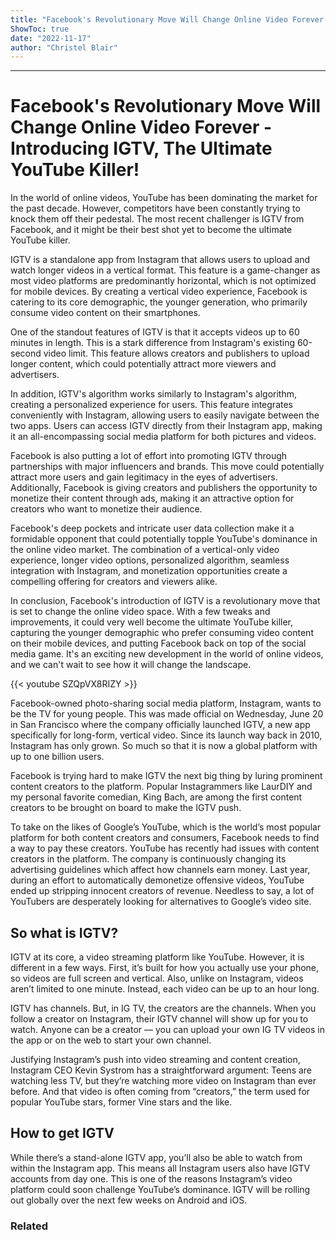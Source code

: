 ```yaml
---
title: "Facebook's Revolutionary Move Will Change Online Video Forever - Introducing IGTV, The Ultimate YouTube Killer!"
ShowToc: true 
date: "2022-11-17"
author: "Christel Blair"
---
```

*****
# Facebook's Revolutionary Move Will Change Online Video Forever - Introducing IGTV, The Ultimate YouTube Killer!

In the world of online videos, YouTube has been dominating the market for the past decade. However, competitors have been constantly trying to knock them off their pedestal. The most recent challenger is IGTV from Facebook, and it might be their best shot yet to become the ultimate YouTube killer.

IGTV is a standalone app from Instagram that allows users to upload and watch longer videos in a vertical format. This feature is a game-changer as most video platforms are predominantly horizontal, which is not optimized for mobile devices. By creating a vertical video experience, Facebook is catering to its core demographic, the younger generation, who primarily consume video content on their smartphones.

One of the standout features of IGTV is that it accepts videos up to 60 minutes in length. This is a stark difference from Instagram's existing 60-second video limit. This feature allows creators and publishers to upload longer content, which could potentially attract more viewers and advertisers.

In addition, IGTV's algorithm works similarly to Instagram's algorithm, creating a personalized experience for users. This feature integrates conveniently with Instagram, allowing users to easily navigate between the two apps. Users can access IGTV directly from their Instagram app, making it an all-encompassing social media platform for both pictures and videos.

Facebook is also putting a lot of effort into promoting IGTV through partnerships with major influencers and brands. This move could potentially attract more users and gain legitimacy in the eyes of advertisers. Additionally, Facebook is giving creators and publishers the opportunity to monetize their content through ads, making it an attractive option for creators who want to monetize their audience.

Facebook's deep pockets and intricate user data collection make it a formidable opponent that could potentially topple YouTube's dominance in the online video market. The combination of a vertical-only video experience, longer video options, personalized algorithm, seamless integration with Instagram, and monetization opportunities create a compelling offering for creators and viewers alike.

In conclusion, Facebook's introduction of IGTV is a revolutionary move that is set to change the online video space. With a few tweaks and improvements, it could very well become the ultimate YouTube killer, capturing the younger demographic who prefer consuming video content on their mobile devices, and putting Facebook back on top of the social media game. It's an exciting new development in the world of online videos, and we can't wait to see how it will change the landscape.

{{< youtube SZQpVX8RIZY >}} 



Facebook-owned photo-sharing social media platform, Instagram, wants to be the TV for young people. This was made official on Wednesday, June 20 in San Francisco where the company officially launched IGTV, a new app specifically for long-form, vertical video. Since its launch way back in 2010, Instagram has only grown. So much so that it is now a global platform with up to one billion users.
 
Facebook is trying hard to make IGTV the next big thing by luring prominent content creators to the platform. Popular Instagrammers like LaurDIY and my personal favorite comedian, King Bach, are among the first content creators to be brought on board to make the IGTV push.
 

 
To take on the likes of Google’s YouTube, which is the world’s most popular platform for both content creators and consumers, Facebook needs to find a way to pay these creators. YouTube has recently had issues with content creators in the platform. The company is continuously changing its advertising guidelines which affect how channels earn money. Last year, during an effort to automatically demonetize offensive videos, YouTube ended up stripping innocent creators of revenue. Needless to say, a lot of YouTubers are desperately looking for alternatives to Google’s video site.
 
## So what is IGTV?
 
IGTV at its core, a video streaming platform like YouTube. However, it is different in a few ways. First, it’s built for how you actually use your phone, so videos are full screen and vertical. Also, unlike on Instagram, videos aren’t limited to one minute. Instead, each video can be up to an hour long.
 
IGTV has channels. But, in IG TV, the creators are the channels. When you follow a creator on Instagram, their IGTV channel will show up for you to watch. Anyone can be a creator — you can upload your own IG TV videos in the app or on the web to start your own channel.
 
Justifying Instagram’s push into video streaming and content creation, Instagram CEO Kevin Systrom has a straightforward argument: Teens are watching less TV, but they’re watching more video on Instagram than ever before. And that video is often coming from “creators,” the term used for popular YouTube stars, former Vine stars and the like.
 
## How to get IGTV
 
While there’s a stand-alone IGTV app, you’ll also be able to watch from within the Instagram app. This means all Instagram users also have IGTV accounts from day one. This is one of the reasons Instagram’s video platform could soon challenge YouTube’s dominance. IGTV will be rolling out globally over the next few weeks on Android and iOS.
 
### Related



